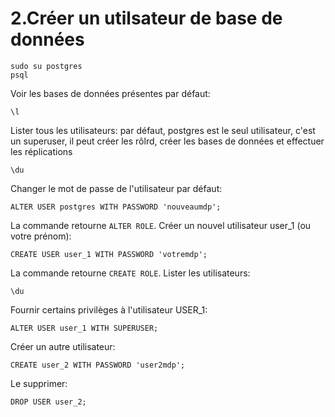 # 2.Créer un utilsateur de base de données
```sbtshell
sudo su postgres
psql
```
Voir les bases de données présentes par défaut:
```sbtshell
\l
```
Lister tous les utilisateurs: par défaut, postgres est le seul utilisateur, c'est un superuser, il peut créer les rôlrd, créer les bases de données et effectuer les réplications
```sbtshell
\du
```
Changer le mot de passe de l'utilisateur par défaut:
```sbtshell
ALTER USER postgres WITH PASSWORD 'nouveaumdp';
```
La commande retourne ```ALTER ROLE```.
Créer un nouvel utilisateur user_1 (ou votre prénom):
```sbtshell
CREATE USER user_1 WITH PASSWORD 'votremdp';
```
La commande retourne ```CREATE ROLE```.
Lister les utilisateurs:
```
\du
```
Fournir certains privilèges à l'utilisateur USER_1:
```sbtshell
ALTER USER user_1 WITH SUPERUSER;
```
Créer un autre utilisateur:
```sbtshell
CREATE user_2 WITH PASSWORD 'user2mdp';
```
Le supprimer:
```sbtshell
DROP USER user_2;
```
